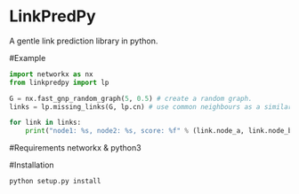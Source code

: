 LinkPredPy
==========
A gentle link prediction library in python.


#Example

```python
import networkx as nx
from linkpredpy import lp

G = nx.fast_gnp_random_graph(5, 0.5) # create a random graph.
links = lp.missing_links(G, lp.cn) # use common neighbours as a similarity index.

for link in links:
    print("node1: %s, node2: %s, score: %f" % (link.node_a, link.node_b, link.score))
```

#Requirements
networkx & python3

#Installation

`python setup.py install`